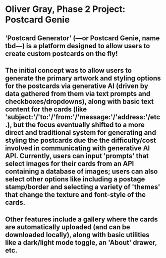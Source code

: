
# Oliver Gray, Phase 2 Project: Postcard Genie

## 'Postcard Generator' (—or Postcard Genie, name tbd—) is a platform designed to allow users to create custom postcards on the fly! 

## The initial concept was to allow users to generate the primary artwork and styling options for the postcards via generative AI (driven by data gathered from them via text prompts and checkboxes/dropdowns), along with basic text content for the cards (like 'subject:'/'to:'/'from:'/'message:'/'address:'/etc.), but the focus eventually shifted to a more direct and traditional system for generating and styling the postcards due the the difficulty/cost involved in communicating with generative AI API. Currently, users can input 'prompts' that select images for their cards from an API containing a database of images; users can also select other options like including a postage stamp/border and selecting a variety of 'themes' that change the texture and font-style of the cards. 

## Other features include a gallery where the cards are automatically uploaded (and can be downloaded locally), along with basic utilities like a dark/light mode toggle, an 'About' drawer, etc.
